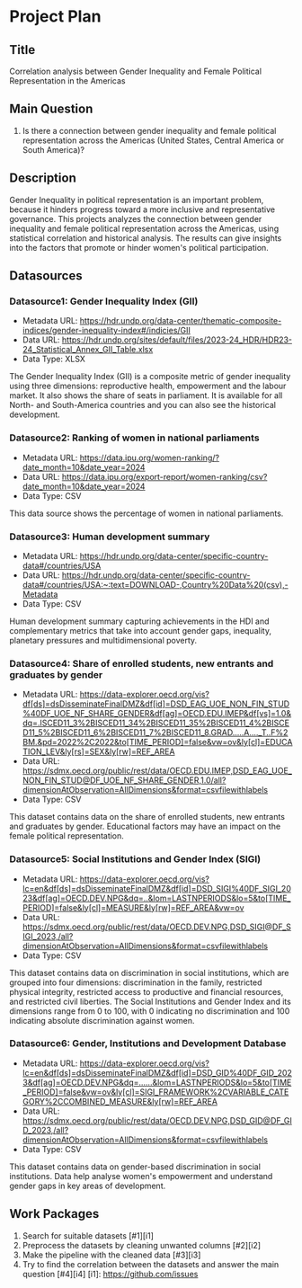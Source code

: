 # Project Plan

## Title
<!-- Give your project a short title. -->
Correlation analysis between Gender Inequality and Female Political Representation in the Americas

## Main Question

<!-- Think about one main question you want to answer based on the data. -->
1. Is there a connection between gender inequality and female political representation across the Americas (United States, Central America or South America)?

## Description

<!-- Describe your data science project in max. 200 words. Consider writing about why and how you attempt it. -->
Gender Inequality in political representation is an important problem, because it hinders progress toward a more inclusive and representative governance.
This projects analyzes the connection between gender inequality and female political representation across the Americas, using statistical correlation and historical analysis. 
The results can give insights into the factors that promote or hinder women's political participation.

## Datasources

<!-- Describe each datasources you plan to use in a section. Use the prefic "DatasourceX" where X is the id of the datasource. -->

### Datasource1: Gender Inequality Index (GII)
* Metadata URL: https://hdr.undp.org/data-center/thematic-composite-indices/gender-inequality-index#/indicies/GII
* Data URL: https://hdr.undp.org/sites/default/files/2023-24_HDR/HDR23-24_Statistical_Annex_GII_Table.xlsx
* Data Type: XLSX

The Gender Inequality Index (GII) is a composite metric of gender inequality using three dimensions: reproductive health, empowerment and the labour market. It also shows the share of seats in parliament. It is available for all North- and South-America countries and you can also see the historical development.

### Datasource2: Ranking of women in national parliaments
* Metadata URL: https://data.ipu.org/women-ranking/?date_month=10&date_year=2024
* Data URL: https://data.ipu.org/export-report/women-ranking/csv?date_month=10&date_year=2024
* Data Type: CSV

This data source shows the percentage of women in national parliaments.

### Datasource3: Human development summary
* Metadata URL: https://hdr.undp.org/data-center/specific-country-data#/countries/USA
* Data URL: https://hdr.undp.org/data-center/specific-country-data#/countries/USA:~:text=DOWNLOAD-,Country%20Data%20(csv),-Metadata
* Data Type: CSV

Human development summary capturing achievements in the HDI and complementary metrics that take into account gender gaps, inequality, planetary pressures and multidimensional poverty.

### Datasource4: Share of enrolled students, new entrants and graduates by gender
* Metadata URL: https://data-explorer.oecd.org/vis?df[ds]=dsDisseminateFinalDMZ&df[id]=DSD_EAG_UOE_NON_FIN_STUD%40DF_UOE_NF_SHARE_GENDER&df[ag]=OECD.EDU.IMEP&df[vs]=1.0&dq=.ISCED11_3%2BISCED11_34%2BISCED11_35%2BISCED11_4%2BISCED11_5%2BISCED11_6%2BISCED11_7%2BISCED11_8.GRAD.....A...._T..F%2BM.&pd=2022%2C2022&to[TIME_PERIOD]=false&vw=ov&ly[cl]=EDUCATION_LEV&ly[rs]=SEX&ly[rw]=REF_AREA
* Data URL: https://sdmx.oecd.org/public/rest/data/OECD.EDU.IMEP,DSD_EAG_UOE_NON_FIN_STUD@DF_UOE_NF_SHARE_GENDER,1.0/all?dimensionAtObservation=AllDimensions&format=csvfilewithlabels
* Data Type: CSV

This dataset contains data on the share of enrolled students, new entrants and graduates by gender. Educational factors may have an impact on the female political representation.

### Datasource5: Social Institutions and Gender Index (SIGI)
* Metadata URL: https://data-explorer.oecd.org/vis?lc=en&df[ds]=dsDisseminateFinalDMZ&df[id]=DSD_SIGI%40DF_SIGI_2023&df[ag]=OECD.DEV.NPG&dq=..&lom=LASTNPERIODS&lo=5&to[TIME_PERIOD]=false&ly[cl]=MEASURE&ly[rw]=REF_AREA&vw=ov
* Data URL: https://sdmx.oecd.org/public/rest/data/OECD.DEV.NPG,DSD_SIGI@DF_SIGI_2023,/all?dimensionAtObservation=AllDimensions&format=csvfilewithlabels
* Data Type: CSV

This dataset contains data on discrimination in social institutions, which are grouped into four dimensions: discrimination in the family, restricted physical integrity, restricted access to productive and financial resources, and restricted civil liberties. The Social Institutions and Gender Index and its dimensions range from 0 to 100, with 0 indicating no discrimination and 100 indicating absolute discrimination against women.

### Datasource6: Gender, Institutions and Development Database
* Metadata URL: https://data-explorer.oecd.org/vis?lc=en&df[ds]=dsDisseminateFinalDMZ&df[id]=DSD_GID%40DF_GID_2023&df[ag]=OECD.DEV.NPG&dq=......&lom=LASTNPERIODS&lo=5&to[TIME_PERIOD]=false&vw=ov&ly[cl]=SIGI_FRAMEWORK%2CVARIABLE_CATEGORY%2CCOMBINED_MEASURE&ly[rw]=REF_AREA
* Data URL: https://sdmx.oecd.org/public/rest/data/OECD.DEV.NPG,DSD_GID@DF_GID_2023,/all?dimensionAtObservation=AllDimensions&format=csvfilewithlabels
* Data Type: CSV

This dataset contains data on gender-based discrimination in social institutions. Data help analyse women's empowerment and understand gender gaps in key areas of development.

## Work Packages

<!-- List of work packages ordered sequentially, each pointing to an issue with more details. -->

1. Search for suitable datasets [#1][i1]
2. Preprocess the datasets by cleaning unwanted columns [#2][i2]
3. Make the pipeline with the cleaned data [#3][i3]
4. Try to find the correlation between the datasets and answer the main question [#4][i4]
[i1]: https://github.com/issues
